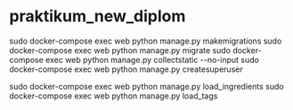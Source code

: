 # praktikum_new_diplom
sudo docker-compose exec web python manage.py makemigrations
sudo docker-compose exec web python manage.py migrate
sudo docker-compose exec web python manage.py collectstatic --no-input
sudo docker-compose exec web python manage.py createsuperuser

sudo docker-compose exec web python manage.py load_ingredients
sudo docker-compose exec web python manage.py load_tags
